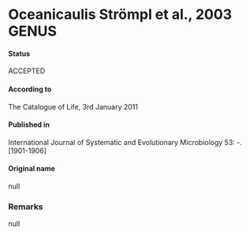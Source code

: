 Oceanicaulis Strömpl et al., 2003 GENUS
=======

#### Status
ACCEPTED

#### According to
The Catalogue of Life, 3rd January 2011

#### Published in
International Journal of Systematic and Evolutionary Microbiology 53: -. [1901-1906]

#### Original name
null

### Remarks
null